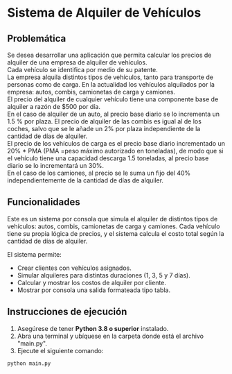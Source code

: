 # Sistema de Alquiler de Vehículos

## Problemática

Se desea desarrollar una aplicación que permita calcular los precios de alquiler de una empresa de 
alquiler de vehículos.  
Cada vehículo se identifica por medio de su patente.  
La empresa alquila distintos tipos de vehículos, tanto para transporte de personas como de carga. 
En la actualidad los vehículos alquilados por la empresa: autos, combis, camionetas de carga y 
camiones.  
El precio del alquiler de cualquier vehículo tiene una componente base de alquiler a razón de $500 
por día.  
En el caso de alquiler de un auto, al precio base diario se lo incrementa un 1.5 % por plaza. El 
precio de alquiler de las combis es igual al de los coches, salvo que se le añade un 2% por plaza 
independiente de la cantidad de días de alquiler.  
El precio de los vehículos de carga es el precio base diario incrementado un 20% * PMA (PMA 
=peso máximo autorizado en toneladas), de modo que si el vehículo tiene una capacidad descarga 
1.5 toneladas, al precio base diario se lo incrementará un 30%.  
En el caso de los camiones, al precio se le suma un fijo del 40% independientemente de la 
cantidad de días de alquiler.  

## Funcionalidades

Este es un sistema por consola que simula el alquiler de distintos tipos de vehículos: autos, combis, camionetas de carga y camiones. Cada vehículo tiene su propia lógica de precios, y el sistema calcula el costo total según la cantidad de días de alquiler.

El sistema permite: 
- Crear clientes con vehículos asignados.
- Simular alquileres para distintas duraciones (1, 3, 5 y 7 días).
- Calcular y mostrar los costos de alquiler por cliente.
- Mostrar por consola una salida formateada tipo tabla.

## Instrucciones de ejecución

1. Asegúrese de tener **Python 3.8 o superior** instalado.
2. Abra una terminal y ubíquese en la carpeta donde está el archivo "main.py".
3. Ejecute el siguiente comando:

```bash
python main.py
